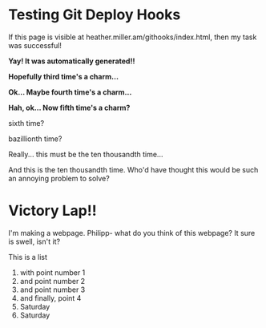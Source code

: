---
---

<h1>Testing Git Deploy Hooks</h1>

If this page is visible at heather.miller.am/githooks/index.html, then my task was successful!

<p><b>Yay! It was automatically generated!!</b></p>
<p><b>Hopefully third time's a charm...</b></p>
<p><b>Ok... Maybe fourth time's a charm...</b></p>
<p><b>Hah, ok... Now fifth time's a charm?</b></p>

<p>sixth time?</p>

<p>bazillionth time?</p>

Really... this must be the ten thousandth time...

And this is the ten thousandth time. Who'd have thought this would be such an annoying problem to solve?

# Victory Lap!!

I'm making a webpage. Philipp- what do you think of this webpage? It sure is swell, isn't it?

This is a list
1. with point number 1
2. and point number 2
3. and point number 3
4. and finally, point 4
5. Saturday
6. Saturday